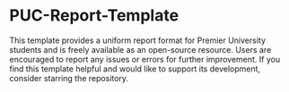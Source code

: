 # PUC-Report-Template
This template provides a uniform report format for Premier University students and is freely available as an open-source resource. Users are encouraged to report any issues or errors for further improvement. If you find this template helpful and would like to support its development, consider starring the repository.
